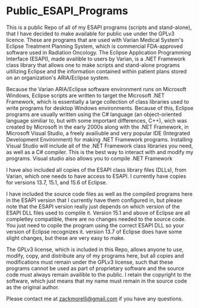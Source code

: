 # Public_ESAPI_Programs
This is a public Repo of all of my ESAPI programs (scripts and stand-alone), that I have decided to make available for public use under the GPLv3 licence. These are programs that are used with Varian Medical System's Eclipse Treatment Planning System, which is commercial FDA-approved software used in Radiation Oncology. The Eclipse Application Programming Interface (ESAPI), made availible to users by Varian, is a .NET Framework class library that allows one to make scripts and stand-alone programs uitilizing Eclipse and the information contained within patient plans stored on an organization's ARIA/Eclipse system.

Because the Varian ARIA/Eclipse software environment runs on Microsoft Windows, Eclipse scripts are written to target the Microsoft .NET Framework, which is essentially a large collection of class libraries used to write programs for desktop Windows environments. Because of this, Eclipse programs are usually written using the C# language (an object-oriented language similiar to, but with some important differences, C++), wich was created by Microsoft in the early 2000s along with the .NET Framework, in Microsoft Visual Studio, a freely availiuble and very popular IDE (Integrated Development Environment) for making .NET Framework programs. Installing Visual Studio will include all of the .NET Framework class libraries you need, as well as a C# compiler. This is the best way to interact with and modify my programs. Visual studio also allows you to compile .NET Framework

I have also included all copies of the ESAPI class library files (DLLs), from Varian, which one needs to have access to ESAPI. I currently have copies for versions 13.7, 15.1, and 15.6 of Eclipse.

I have included the source code files as well as the compiled programs here in the ESAPI version that I currently have them configured in, but please note that the ESAPI version really just depends on which version of the ESAPI DLL files used to complile it. Version 15.1 and above of Eclipse are all completley compatible, there are no changes needed to the source code. You just need to copile the program using the correct ESAPI DLL so your version of Eclipse recognizes it. version 13.7 of Eclipse does have some slight changes, but these are very easy to make.

The GPLv3 license, which is included in this Repo, allows anyone to use, modify, copy, and distribute any of my programs here, but all copies and modifications must remain under the GPLv3 license, such that these programs cannot be used as part of proprietary software and the source code must always remain availible to the public. I retain the copyright to the software, which just means that my name must remain in the source code as the original author.

Please contact me at zackmorelli@gmail.com if you have any questions.
